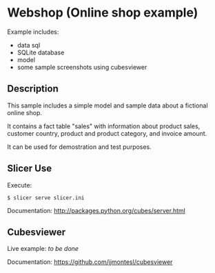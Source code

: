 Webshop (Online shop example)
=============================

Example includes:

* data sql
* SQLite database 
* model
* some sample screenshots using cubesviewer

Description
-----------

This sample includes a simple model and sample data about a fictional
online shop.

It contains a fact table "sales" with information about product sales,
customer country, product and product category, and invoice amount.

It can be used for demostration and test purposes.


Slicer Use
----------

Execute:

    $ slicer serve slicer.ini

Documentation: http://packages.python.org/cubes/server.html

Cubesviewer
-----------

Live example: _to be done_

Documentation: https://github.com/jjmontesl/cubesviewer



